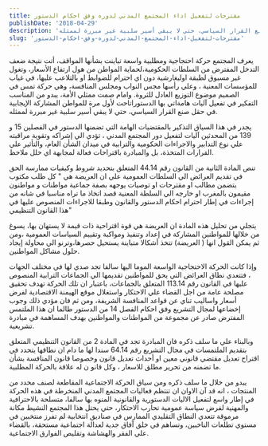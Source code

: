 ```yaml
---
title: مقترحات لتفعيل اداء المجتمع المدني لدوره وفق احكام الدستور
publishDate: '2018-04-29'
description: 'يعرف المجتمع حركة احتجاجية ومطلبية واسعة تباينت بشأنها المواقف، أتت نتيجة ضعف التدخل المفترض من السلطات الحكومية،لحماية المواطن من هول ارتفاع الأسعار، وتغول غير مسبوق لطبقة اوليغارشية دون اي احترام للضوابط او بالتلاعب عليها، في غياب للمؤسسات المعنية ، وعلي رأسها مجس النواب ومجلس المنافسة، وهي حركة تمس في الصميم موضوع التوزيع العادل للثروة. وامام صمت ممثلي الأمة، يبدو من المناسب التفكير في تفعيل آليات هامةاتي بها الدستوراتاحت لأول مرة للمواطن المشاركة الإيجابية في حقل صنع القرار السياسي، حتي لا يبقي أسير سلبية غير مبررة لممثله.'
slug: 'مقترحات-لتفعيل-اداء-المجتمع-المدني-لدوره-وفق-احكام-الدستور'
---
```

يعرف المجتمع حركة احتجاجية ومطلبية واسعة تباينت بشأنها المواقف، أتت نتيجة ضعف التدخل المفترض من السلطات الحكومية،لحماية المواطن من هول ارتفاع الأسعار، وتغول غير مسبوق لطبقة اوليغارشية دون اي احترام للضوابط او بالتلاعب عليها، في غياب للمؤسسات المعنية ، وعلي رأسها مجس النواب ومجلس المنافسة، وهي حركة تمس في الصميم موضوع التوزيع العادل للثروة.
وامام صمت ممثلي الأمة، يبدو من المناسب التفكير في تفعيل آليات هامةاتي بها الدستوراتاحت لأول مرة للمواطن المشاركة الإيجابية في حقل صنع القرار السياسي، حتي لا يبقي أسير سلبية غير مبررة لممثله.

يجدر في هذا السياق التذكير بالمقتضيات الهامة التي تضمنها الدستور في الفصلين 15 و 139 من المحدثين  آليات لتفعيل دور المجتمع المدني ، تؤدي الي إشراكه وتقوية مراقبته علي نوع التدابير والاجراءات الحكومية والترابية في ميدان الشأن العام، والتأثير علي القرارات المتخذة، بل والمبادرة باقتراحات فعالة لمجابهة اي خلل ملاحظ.

تنص المادة الثانية من القانون رقم 44.14 المتعلق بتحديد شروط وكيفيات ممارسة الحق في تقديم العرائض الي السلطات العمومية علي ان العريضة هي " كل طلب مكتوب يتضمن مطالب او مقترحات او توصيات يوجهه بصفة جماعية مواطنات و مواطنون  مقيمون بالمغرب او خارجه الي السلطة المعنية قصد اتخاذ ما تراه مناسبا في شانه من إجراءات في إطار احترام احكام الدستور والقانون وطبقا للاجراءات المنصوص عليها في هذا القانون التنظيمي"

يتجلي من تحليل هذه المادة ان العريضة هي قوة اقتراحية ذات قيمة لا يستهان بها، يسوغ من خلالها للمواطنين المشاركة في إعداد وتنفيذ ومواكبة وتقييم السياسات العمومية ،ومن ثم يمكن القول انها ( العريضة) تتخذ أشكالا متباينة يستحيل حصرها،وترنو الي محاولة إيجاد حلول مشاكل المواطنين.

وإذا كانت الحركة الاحتجاجية الواسعة الموما اليها سالفا تجد صدي لها في مختلف الجهات ، فتتعدي نطاق العرائض التي يحق للمواطنين تقديمها الي الجماعات الترابية المنصوص عليها في القانون رقم 113.14 المتعلق بالجماعات، باعتبار ان تلك الحركة تهدف تحقيق مصلحة عامة من اجل القضاء علي الاحتكار واستغلال موقع الهيمنة الاقتصادية لفرض أسعار واساليب تناي عن قواعد المنافسة الشريفة، ومن ثم فان مؤدي ذلك وجوب إخضاعها لمجال التشريع وفق  احكام الفصل 14 من الدستور   طالما ان هذا الملتمس المفترض صادر عن مجموعة من المواطنات والمواطنين بهدف المساهمة في  مبادرة تشريعية.

وبالبناء علي ما سلف ذكره فان المبادرة تجد في المادة 2 من القانون التنظيمي المتعلق بتقديم الملتمسات في مجال التشريع رقم 64.14 سندا لها ما دام ان نطاقها يتحدد في اقتراح تعديل مقتضي قانوني معين او  أحداث  تعديل قانون وخصوصا قانون المنافسة بشأن ما تضمنه من تحرير مطلق للاسعار ، وكل قانو ن له علاقة بالحركة المطلبية.

يبدو من خلال ما سلف ذكره ومن سياق الحركة الاجتماعية المقاطعة لصنف محدد من المنتجات ، انه قد آن الاوان ان تنتظم  فعاليات المجتمع المدني المنخرطة في هذه الحركة في إطار واسع لتفعيل الاليات الدستورية والقانونية المنوه بها سالفا، متسلحة بالاحترافية والمهنية لفرض سياسة عمومية تحارب الاحتكار، حتي  يحتل هذا المجتمع النشيط مكانة مرموقة تتعدي النطاق التقليدي الممارس في صناديق انتخابية لم تفرز منتخبين في مستوي تطلعات الناخبين، وتساهم في خلق آفاق جدية لعدالة اجتماعية مستحقة، بالقضاء علي الفقر والهشاشة وتقليص الفوارق الاجتماعية.